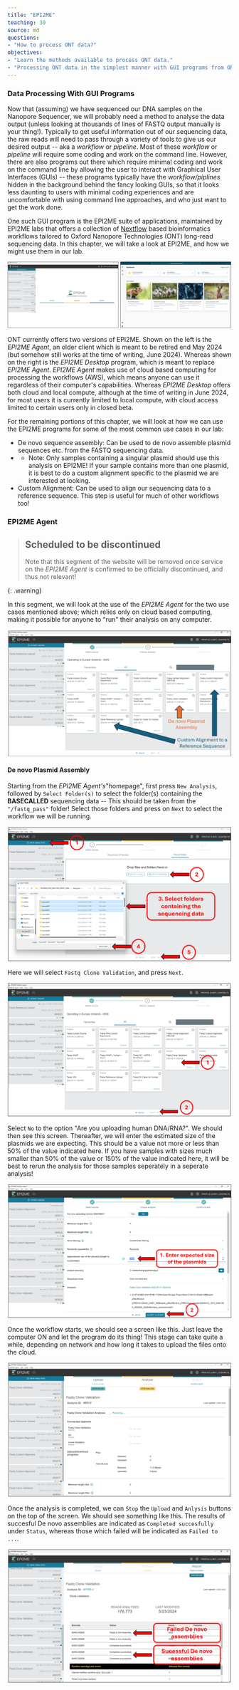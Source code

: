 ```yaml
---
title: "EPI2ME"
teaching: 30
source: md
questions:
- "How to process ONT data?"
objectives:
- "Learn the methods available to process ONT data."
- "Processing ONT data in the simplest manner with GUI programs from ONT."
---
```


### Data Processing With GUI Programs

Now that (assuming) we have sequenced our DNA samples on the Nanopore Sequencer, we will probably need a method to analyse the data output (unless looking at thousands of lines of FASTQ output manually is your thing!). Typically to get useful information out of our sequencing data, the raw reads will need to pass through a variety of tools to give us our desired output -- aka a *workflow* or *pipeline*. Most of these *workflow* or *pipeline* will require some coding and work on the command line. However, there are also programs out there which require minimal coding and work on the command line by allowing the user to interact with Graphical User Interfaces (GUIs) -- these programs typically have the *workflow/piplines* hidden in the background behind the fancy looking GUIs, so that it looks less daunting to users with minimal coding experiences and are uncomfortable with using command line approaches, and who just want to get the work done.

One such GUI program is the EPI2ME suite of applications, maintained by EPI2ME labs that offers a collection of [Nextflow] based bioinformatics workflows tailored to Oxford Nanopore Technologies (ONT) long-read sequencing data. In this chapter, we will take a look at EPI2ME, and how we might use them in our lab.

![EPI2ME](../fig/EPI2ME/2.png)

ONT currently offers two versions of EPI2ME. Shown on the left is the *EPI2ME Agent*, an older client which is meant to be retired end May 2024 (but somehow still works at the time of writing, June 2024). Whereas shown on the right is the *EPI2ME Desktop* program, which is meant to replace *EPI2ME Agent*. *EPI2ME Agent* makes use of cloud based computing for processing the workflows (AWS), which means anyone can use it regardless of their computer's capabilities. Whereas *EPI2ME Desktop* offers both cloud and local compute, although at the time of writing in June 2024, for most users it is currently limited to local compute, with cloud access limited to certain users only in closed beta.

For the remaining portions of this chapter, we will look at how we can use the EPI2ME programs for some of the most common use cases in our lab:
- De novo sequence assembly: Can be used to de novo assemble plasmid sequences etc. from the FASTQ sequencing data.
- - Note: Only samples containing a singular plasmid should use this analysis on EPI2ME! If your sample contains more than one plasmid, it is best to do a custom alignment specific to the plasmid we are interested at looking.
- Custom Alignment: Can be used to align our sequencing data to a reference sequence. This step is useful for much of other workflows too!

### EPI2ME Agent

> ## Scheduled to be discontinued
>
>  Note that this segment of the website will be removed once service on the *EPI2ME Agent* is confirmed to be officially discontinued, and thus not relevant!
> 
{: .warning}

In this segment, we will look at the use of the *EPI2ME Agent* for the two use cases mentioned above; which relies only on cloud based computing, making it possible for anyone to "run" their analysis on any computer.

![EPI2ME Workflows](../fig/EPI2ME/3.png)

#### De novo Plasmid Assembly

Starting from the *EPI2ME Agent's*"homepage", first press `New Analysis`, followed by `Select Folder(s)` to select the folder(s) containing the **BASECALLED** sequencing data -- This should be taken from the `"/fastq_pass"` folder! Select those folders and press on `Next` to select the workflow we will be running.

![Denovo01](../fig/EPI2ME/denovo01.png)

Here we will select `Fastq Clone Validation`, and press `Next`.

![Denovo02](../fig/EPI2ME/denovo02.png)

Select `No` to the option "Are you uploading human DNA/RNA?". We should then see this screen. Thereafter, we will enter the estimated size of the plasmids we are expecting. This should be a value not more or less than 50% of the value indicated here. If you have samples with sizes much smaller than 50% of the value or 150% of the value indicated here, it will be best to rerun the analysis for those samples seperately in a seperate analysis!

![Denovo03](../fig/EPI2ME/denovo03.png)

Once the workflow starts, we should see a screen like this. Just leave the computer ON and let the program do its thing! This stage can take quite a while, depending on network and how long it takes to upload the files onto the cloud.

![Denovo04](../fig/EPI2ME/denovo04.png)

Once the analysis is completed, we can `Stop` the `Upload` and `Anlysis` buttons on the top of the screen. We should see something like this. The results of succesful De novo assemblies are indicated as `Completed succesfully` under `Status`, whereas those which failed will be indicated as `Failed to ...`. 

![Denovo05](../fig/EPI2ME/denovo05.png)

[Nextflow]: https://www.nextflow.io/
